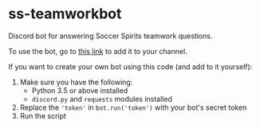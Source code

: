 # ss-teamworkbot
Discord bot for answering Soccer Spirits teamwork questions.

To use the bot, go to [this link](https://discordapp.com/oauth2/authorize?client_id=322996544880246784&scope=bot&permissions=0) to add it to your channel.

If you want to create your own bot using this code (and add to it yourself):
  1. Make sure you have the following:
      - Python 3.5 or above installed
      - `discord.py` and `requests` modules installed
  2. Replace the `'token'` in `bot.run('token')` with your bot's secret token
  3. Run the script
